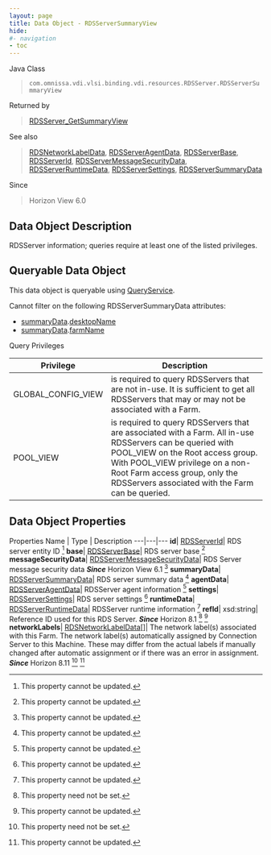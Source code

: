 ```yaml
---
layout: page
title: Data Object - RDSServerSummaryView
hide:
#- navigation
- toc
---
```






Java Class
> `com.omnissa.vdi.vlsi.binding.vdi.resources.RDSServer.RDSServerSummaryView`

Returned by
> [RDSServer_GetSummaryView](vdi.resources.RDSServer.md#getSummaryView)

See also
> [RDSNetworkLabelData](vdi.resources.RDSServer.NetworkLabelData.md), [RDSServerAgentData](vdi.resources.RDSServer.RDSServerAgentData.md), [RDSServerBase](vdi.resources.RDSServer.RDSServerBase.md), [RDSServerId](vdi.entity.RDSServerId.md), [RDSServerMessageSecurityData](vdi.resources.RDSServer.RDSServerMessageSecurityData.md), [RDSServerRuntimeData](vdi.resources.RDSServer.RDSServerRuntimeData.md), [RDSServerSettings](vdi.resources.RDSServer.RDSServerSettings.md), [RDSServerSummaryData](vdi.resources.RDSServer.RDSServerSummaryData.md)

Since
> Horizon View 6.0


## Data Object Description

RDSServer information; queries require at least one of the listed privileges.

##  Queryable Data Object

This data object is queryable using [QueryService](vdi.query.QueryService.md "QueryService").

Cannot filter on the following RDSServerSummaryData attributes:

* [summaryData](vdi.resources.RDSServer.RDSServerSummaryView.md#summaryData).[desktopName](vdi.resources.RDSServer.RDSServerSummaryData.md#desktopName)
* [summaryData](vdi.resources.RDSServer.RDSServerSummaryView.md#summaryData).[farmName](vdi.resources.RDSServer.RDSServerSummaryData.md#farmName)



Query Privileges

Privilege |  Description
---|---
GLOBAL_CONFIG_VIEW|  is required to query RDSServers that are not in-use. It is sufficient to get all RDSServers that may or may not be associated with a Farm.
POOL_VIEW|  is required to query RDSServers that are associated with a Farm. All in-use RDSServers can be queried with POOL_VIEW on the Root access group. With POOL_VIEW privilege on a non-Root Farm access group, only the RDSServers associated with the Farm can be queried.



## Data Object Properties
Properties
Name |  Type |  Description
---|---|---
**id**| [RDSServerId](vdi.entity.RDSServerId.md)|  RDS server entity ID [^2]
**base**| [RDSServerBase](vdi.resources.RDSServer.RDSServerBase.md)|  RDS server base [^2]
**messageSecurityData**| [RDSServerMessageSecurityData](vdi.resources.RDSServer.RDSServerMessageSecurityData.md)|  RDS Server message security data  **_Since_** Horizon View 6.1 [^2]
**summaryData**| [RDSServerSummaryData](vdi.resources.RDSServer.RDSServerSummaryData.md)|  RDS server summary data [^2]
**agentData**| [RDSServerAgentData](vdi.resources.RDSServer.RDSServerAgentData.md)|  RDSServer agent information [^2]
**settings**| [RDSServerSettings](vdi.resources.RDSServer.RDSServerSettings.md)|  RDS server settings [^2]
**runtimeData**| [RDSServerRuntimeData](vdi.resources.RDSServer.RDSServerRuntimeData.md)|  RDSServer runtime information [^2]
**refId**|  xsd:string|  Reference ID used for this RDS Server.  **_Since_** Horizon 8.1 [^1] [^2]
**networkLabels**| [RDSNetworkLabelData[]](vdi.resources.RDSServer.NetworkLabelData.md)|  The network label(s) associated with this Farm. The network label(s) automatically assigned by Connection Server to this Machine. These may differ from the actual labels if manually changed after automatic assignment or if there was an error in assignment.  **_Since_** Horizon 8.11 [^1] [^2]
 


 


[^1]: This property need not be set.
[^2]: This property cannot be updated.